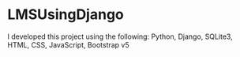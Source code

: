 # LMSUsingDjango
I developed this project using the following:  Python, Django, SQLite3, HTML, CSS, JavaScript, Bootstrap v5
